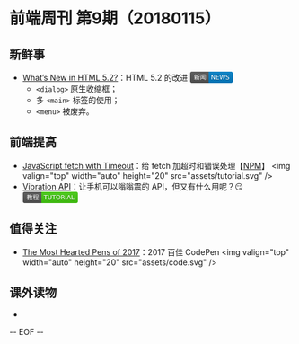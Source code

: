# 前端周刊 第9期（20180115）

## 新鲜事
- [What’s New in HTML 5.2?](https://bitsofco.de/whats-new-in-html-5-2/?)：HTML 5.2 的改进 <img valign="top" width="auto" height="20" src="assets/news.svg" />
    - `<dialog>` 原生收缩框；
    - 多 `<main>` 标签的使用；
    - `<menu>` 被废弃。

## 前端提高
- [JavaScript fetch with Timeout](https://davidwalsh.name/fetch-timeout)：给 fetch 加超时和错误处理【[NPM](https://www.npmjs.com/package/fetch-with-timeout?)】 <img valign="top" width="auto" height="20" src="assets/tutorial.svg" />
- [Vibration API](https://davidwalsh.name/vibration-api?)：让手机可以嗡嗡震的 API，但又有什么用呢？😏 <img valign="top" width="auto" height="20" src="assets/tutorial.svg" />

## 值得关注
- [The Most Hearted Pens of 2017](https://codepen.io/2017/popular/pens/?)：2017 百佳 CodePen <img valign="top" width="auto" height="20" src="assets/code.svg" />

## 课外读物
- 

-- EOF --
